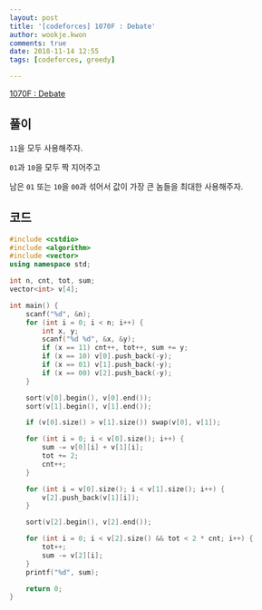 ```yaml
---
layout: post
title: '[codeforces] 1070F : Debate'
author: wookje.kwon
comments: true
date: 2018-11-14 12:55
tags: [codeforces, greedy]

---
```


[1070F : Debate](http://codeforces.com/problemset/problem/1070/F)

## 풀이

`11`을 모두 사용해주자.

`01`과 `10`을 모두 짝 지어주고

남은 `01` 또는 `10`을 `00`과 섞어서 값이 가장 큰 놈들을 최대한 사용해주자.

## 코드

```cpp
#include <cstdio>
#include <algorithm>
#include <vector>
using namespace std;

int n, cnt, tot, sum;
vector<int> v[4];

int main() {
    scanf("%d", &n);
    for (int i = 0; i < n; i++) {
        int x, y;
        scanf("%d %d", &x, &y);
        if (x == 11) cnt++, tot++, sum += y;
        if (x == 10) v[0].push_back(-y);
        if (x == 01) v[1].push_back(-y);
        if (x == 00) v[2].push_back(-y);
    }

    sort(v[0].begin(), v[0].end());
    sort(v[1].begin(), v[1].end());

    if (v[0].size() > v[1].size()) swap(v[0], v[1]);

    for (int i = 0; i < v[0].size(); i++) {
        sum -= v[0][i] + v[1][i];
        tot += 2;
        cnt++;
    }

    for (int i = v[0].size(); i < v[1].size(); i++) {
        v[2].push_back(v[1][i]);
    }

    sort(v[2].begin(), v[2].end());

    for (int i = 0; i < v[2].size() && tot < 2 * cnt; i++) {
        tot++;
        sum -= v[2][i];
    }
    printf("%d", sum);

    return 0;
}
```
